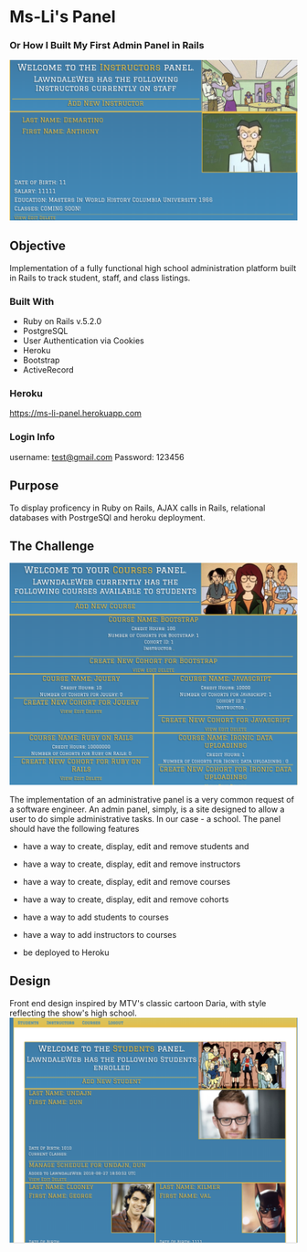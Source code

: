 # Ms-Li's Panel
### Or How I Built My First Admin Panel in Rails
![alt_text](https://github.com/mckiernantim/LawndaleHigh/blob/master/app/assets/images/teachers.png)


## Objective
Implementation of a fully functional high school administration platform built in Rails to track student, staff, and class listings.

### Built With
* Ruby on Rails v.5.2.0
* PostgreSQL
* User Authentication via Cookies
* Heroku
* Bootstrap
* ActiveRecord

### Heroku
  https://ms-li-panel.herokuapp.com
  
### Login Info
 username: test@gmail.com Password: 123456

## Purpose

To display proficency in Ruby on Rails, AJAX calls in Rails, relational databases with PostrgeSQl and heroku deployment.

## The Challenge

![alt_text](https://github.com/mckiernantim/LawndaleHigh/blob/master/app/assets/images/courses.png)

The implementation of an administrative panel is a very common request of a software engineer.  An admin panel, simply, is a site designed to allow a user to do simple administrative tasks.  In our case - a school.  The panel should have the following features
* have a way to create, display, edit and remove students and
 
* have a way to create, display, edit and remove instructors
 
* have a way to create, display, edit and remove courses

 
* have a way to create, display, edit and remove cohorts
 
* have a way to add students to courses

* have a way to add instructors to courses

* be deployed to Heroku


## Design
  Front end design inspired by MTV's classic cartoon Daria, with style reflecting the show's high school.
  ![alt_text](https://github.com/mckiernantim/LawndaleHigh/blob/master/app/assets/images/main_page.png)
  





